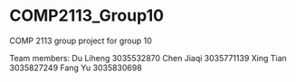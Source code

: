 # COMP2113_Group10
COMP 2113 group project for group 10

Team members:
Du Liheng 3035532870
Chen Jiaqi 3035771139
Xing Tian 3035827249
Fang Yu 3035830698
